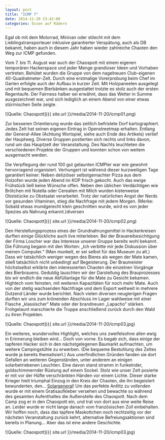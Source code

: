 ```yaml
---
layout: post
title: "ICMP 7"
date: 2014-11-20 23:42:00
categories: Essen auf Rädern
---
```

Egal ob mit dem Motorrad, Minivan oder stilecht mit dem Lieblingstransporteuer inklusive garantierter Verspätung, auch als DB bekannt, haben auch in diesem Jahr haben wieder zahlreiche Chaoten den Weg zur ICMP gefunden.

Vom 7. bis 11. August war auch der Chaospott mit einem eigenen temporären Hackerspace und jeder Menge grandioser Ideen und Vorhaben vertreten. Behütet wurden die Gruppe von dem nagelneuen Club-eigenen 40-Quadratmeter-Zelt. Durch eine erstmalige Vorerprobung beim Chef im Garten erfolgte auch der Aufbau in kurzer Zeit. Mit Holzpaneelen ausgelegt und mit bequemen Bierbänken ausgestattet trotzte es stolz auch der ersten Regentaufe. Der Fairness halber sei erwähnt, dass das Wetter in Summe ausgezeichnet war, und sich lediglich an einem Abend von einer etwas stürmischen Seite zeigte.

![Quelle: Chaospott]({{ site.url }}/media/2014-11-20/icmp01.png)

Zur besseren Orientierung wurde das zeitlich befristete Dorf kartographiert. Jedes Zelt hat seinen eigenen Eintrag in Openstreetmap erhalten. Entlang der General-Allee (Achtung Wortspiel, siehe auch Ende des Artikels) verlief der Hauptweg. Diverse Gruppen postierten sich rechts und links davon, rund um das Hauptzelt der Veranstaltung. Des Nachts leuchteten die verschiedenen Projekte der Gruppen und konnten schon von weitem ausgemacht werden.

Die Verpflegung der rund 100 gut gelaunten ICMPler war wie gewohnt hervorragend organisiert. Verhungert ist während dieser kurzweiligen Tage garantiert keiner: Neben deliziöser selbstgemachter Pizza aus dem Holzofen wurde jeden Abend im KOP frisch gekocht. Auch das ewige Frühstück ließ keine Wünsche offen. Neben den üblichen Verdächtigen wie Brötchen mit Nutella oder Cerealien mit Milch wurden kistenweise Obststücke zu Obstsalat verarbeitet. Trotz der natürlichen Angst der Nerds vor gesunden Vitaminen, stieg die Nachfrage mit jedem Morgen. (Merke: Sobald etwas mundgerecht klein geschnitten wurde, wird es von jeder Spezies als Nahrung erkannt.)diversen

![Quelle: Chaospott]({{ site.url }}/media/2014-11-20/icmp02.png)

Den Herstellungsprozess eines der Grundnahrungsmittel in Hackerkreisen durften einige Glückliche auch live miterleben. Bei der Brauereibesichtigung der Firma Loscher war das Interesse unserer Gruppe bereits wohl bekannt. Die Führung begann mit den Worten: „Ich verbitte mir jede Diskussion über meinen Computer.“ (Man munkelt, er sei selbst für das Museum zu alt.) Dass wir tatsächlich weniger wegen des Bieres als wegen der Mate kamen, stieß tatsächlich nicht unbedingt auf Begeisterung. Der Braumeister höchstselbst erklärte den interessierten Chaoten die einzelnen Vorgänge des Bierbrauens. Geduldig lauschten wir der Darstellung des Brauprozesses bis wir endlich die neue Abfüllanlage für die Mate zu Gesicht bekamen. Hightech vom feinsten, mit weiteren Kapazitäten für noch mehr Mate. Auch von der stetig wachsenden Nachfrage und dem Export weltweit in mehrere Dutzend Länder wurde berichtet. Nach vielen diversen neugierigen Fragen durften wir uns zum krönenden Abschluss im Lager wahlweise mit einer Flasche „klassischer“ Mate oder der brandneuen „Lapacho" stärken. Frohgelaunt marschierte die Truppe anschließend zurück durch den Wald zu ihren Projekten.

![Quelle: Chaospott]({{ site.url }}/media/2014-11-20/icmp03.jpg)

Ein weiteres, wundervolles Highlight, welches uns zweifelsohne allen ewig in Erinnerung bleiben wird... Doch von vorne. Es begab sich, dass einige der tapferen Hacker sich in den nächstgelegenen Baumarkt aufmachten, um weitere Campingstühle zu erwerben. (Die bequeme Bestuhlung des Zeltes wurde ja bereits thematisiert.) Aus unerfindlichen Gründen fanden sie dort Gefallen an weiteren Gegenständen, unter anderem an einigen solarbetriebenen Leuchten. Eine davon stand stramm in funkelnder, goldschimmernder Rüstung auf einem Sockel. Stolz wie unser Zelt posierte er mit vor der Hüfte verschränkten Händen vor einem Lichte. Dieser starke Krieger hielt triumphal Einzug in den Kreis der Chaoten, die ihn begeistert bewunderten, den... [Solargeneral](https://twitter.com/solargeneral)! Um das perfekte Antlitz zu vollenden wurde er mit einem Gratisaufkleber versehen und bewachte so während des gesamten Aufenthaltes die Außenstelle des Chaospott.
Nach dem Camp zog er in den Chaospott ein, und trat von dort aus eine weite Reise an. Leider wurde er nicht lange danach vom französischen Zoll einbehalten. Wir hoffen noch, dass das tapfere Maskottchen noch rechtzeitig vor der nächsten Veranstaltung zurück kehrt, alternative Befreiungsaktionen sind bereits in Planung... Aber das ist eine andere Geschichte.

![Quelle: Chaospott]({{ site.url }}/media/2014-11-20/icmp03.jpg)